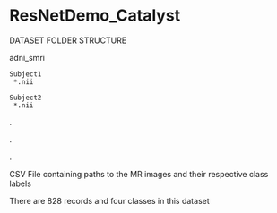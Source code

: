 # ResNetDemo_Catalyst

DATASET FOLDER STRUCTURE

 adni_smri

    Subject1
     *.nii
  
    Subject2
     *.nii
 
 .
 
 .
 
 .
  
  
  CSV File containing paths to the MR images and their respective class labels
  
  There are 828 records and four classes in this dataset
  
  
